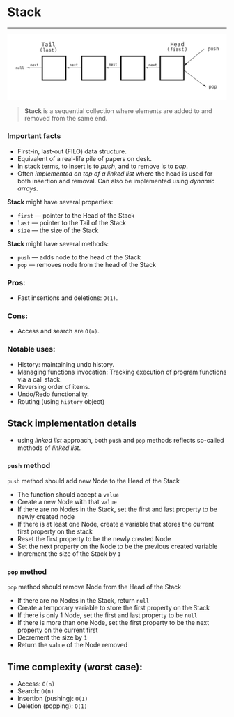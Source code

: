 # Stack

---

![Stack](stack.png "Stack")

> **Stack** is  a sequential collection where elements are added to and removed from the same end.

### Important facts
- First-in, last-out (FILO) data structure.
- Equivalent of a real-life pile of papers on desk.
- In stack terms, to insert is to *push*, and to remove is to *pop*.
- Often *implemented on top of a linked list* where the head is used for both insertion and removal. Can also be implemented using *dynamic arrays*.

**Stack** might have several properties:

- `first` — pointer to the Head of the Stack
- `last` — pointer to the Tail of the Stack
- `size` — the size of the Stack

**Stack** might have several methods:

- `push` — adds node to the head of the Stack
- `pop` — removes node from the head of the Stack

### Pros:

- Fast insertions and deletions: `O(1)`.

### Cons:

- Access and search are `O(n)`.

### Notable uses:

- History: maintaining undo history.
- Managing functions invocation: Tracking execution of program functions via a call stack.
- Reversing order of items.
- Undo/Redo functionality.
- Routing (using `history` object)

## Stack implementation details

- using *linked list* approach, both `push` and `pop` methods reflects so-called methods of *linked list*.

### `push` method

`push` method should add new Node to the Head of the Stack

- The function should accept a `value`
- Create a new Node with that `value`
- If there are no Nodes in the Stack, set the first and last property to be newly created node
- If there is at least one Node, create a variable that stores the current first property on the stack
- Reset the first property to be the newly created Node
- Set the next property on the Node to be the previous created variable
- Increment the size of the Stack by `1`

### `pop` method

`pop` method should remove Node from the Head of the Stack

- If there are no Nodes in the Stack, return `null`
- Create a temporary variable to store the first property on the Stack
- If there is only 1 Node, set the first and last property to be `null`
- If there is more than one Node, set the first property to be the next property on the current first
- Decrement the size by `1`
- Return the `value` of the Node removed

## Time complexity (worst case):
- Access: `O(n)`
- Search: `O(n)`
- Insertion (pushing): `O(1)`
- Deletion (popping): `O(1)`
